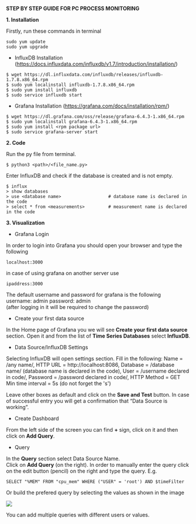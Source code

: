 **STEP BY STEP GUIDE FOR PC PROCESS MONITORING**

**1. Installation**

Firstly, run these commands in terminal
```
sudo yum update
sudo yum upgrade
```

* InfluxDB Installation (https://docs.influxdata.com/influxdb/v1.7/introduction/installation/)
```
$ wget https://dl.influxdata.com/influxdb/releases/influxdb-1.7.8.x86_64.rpm
$ sudo yum localinstall influxdb-1.7.8.x86_64.rpm
$ sudo yum install influxdb
$ sudo service influxdb start
```
* Grafana Installation (https://grafana.com/docs/installation/rpm/)
```
$ wget https://dl.grafana.com/oss/release/grafana-6.4.3-1.x86_64.rpm
$ sudo yum localinstall grafana-6.4.3-1.x86_64.rpm
$ sudo yum install <rpm package url>
$ sudo service grafana-server start
```

**2. Code**

Run the py file from terminal.
```
$ python3 <path>/<file_name.py>
```
Enter InfluxDB and check if the database is created and is not empty.
```
$ influx
> show databases
> use <database name>                  # database name is declared in the code
> select * from <measurements>         # measurement name is declared in the code
```

**3. Visualization**

* Grafana Login

In order to login into Grafana you should open your browser and type the following 
```
localhost:3000
```
in case of using grafana on another server use 
```
ipaddress:3000
```
The default username and password for grafana is the following  
username: admin
password: admin  
(after logging in it will be required to change the password)

* Create your first data source 

In the Home page of Grafana you we will see **Create your first data source** section. Open it and from the list of **Time Series Databases** select **InfluxDB**. 

* Data Source/InfluxDB Settings

Selecting InfluxDB will open settings section. Fill in the following:
Name = /any name/,
HTTP URL = http://localhost:8086,
Database = /database name/ (database name is declared in the code),
User = /username declared in code/,
Password = /password declared in code/,
HTTP Method = GET
Min time interval = 5s (do not forget the 's')

Leave other boxes as default and click on the **Save and Test** button. In case of successful entry you will get a confirmation that “Data Source is working”.

* Create Dashboard

From the left side of the screen you can find **+** sign, click on it and then click on **Add Query**.

* Query

In the **Query** section select Data Source Name.  
Click on **Add Query** (on the right). In order to manually enter the query click on the edit button (pencil) on the right and type the query. E.g.
```
SELECT "%MEM" FROM "cpu_mem" WHERE ("USER" = 'root') AND $timeFilter
```
Or build the prefered query by selecting the values as shown in the image

![](https://i.imgur.com/RVQ9DYz.png)

You can add multiple queries with different users or values. 
